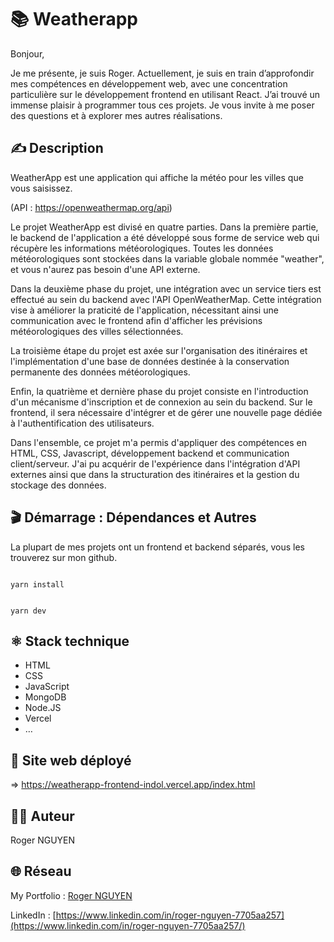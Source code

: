 # 📚 Weatherapp

Bonjour,

Je me présente, je suis Roger. Actuellement, je suis en train d’approfondir mes compétences en développement web, avec une concentration particulière sur le développement frontend en utilisant React. J’ai trouvé un immense plaisir à programmer tous ces projets. Je vous invite à me poser des questions et à explorer mes autres réalisations.

## ✍️ Description

WeatherApp est une application qui affiche la météo pour les villes que vous saisissez.

(API : https://openweathermap.org/api)

Le projet WeatherApp est divisé en quatre parties. Dans la première partie, le backend de l'application a été développé sous forme de service web qui récupère les informations météorologiques. Toutes les données météorologiques sont stockées dans la variable globale nommée "weather", et vous n'aurez pas besoin d'une API externe.

Dans la deuxième phase du projet, une intégration avec un service tiers est effectué au sein du backend avec l'API OpenWeatherMap. Cette intégration vise à améliorer la praticité de l'application, nécessitant ainsi une communication avec le frontend afin d'afficher les prévisions météorologiques des villes sélectionnées.

La troisième étape du projet est axée sur l'organisation des itinéraires et l'implémentation d'une base de données destinée à la conservation permanente des données météorologiques.

Enfin, la quatrième et dernière phase du projet consiste en l'introduction d'un mécanisme d'inscription et de connexion au sein du backend. Sur le frontend, il sera nécessaire d'intégrer et de gérer une nouvelle page dédiée à l'authentification des utilisateurs.

Dans l'ensemble, ce projet m'a permis d'appliquer des compétences en HTML, CSS, Javascript, développement backend et communication client/serveur. J'ai pu acquérir de l'expérience dans l'intégration d'API externes ainsi que dans la structuration des itinéraires et la gestion du stockage des données.

## 🎬 Démarrage : Dépendances et Autres

La plupart de mes projets ont un frontend et backend séparés, vous les trouverez sur mon github.

```

yarn install

```

```

yarn dev

```

## ⚛️ Stack technique

- HTML
- CSS
- JavaScript
- MongoDB
- Node.JS
- Vercel
- …

## 🚀 Site web déployé

⇒ https://weatherapp-frontend-indol.vercel.app/index.html

## 🧑‍💻 Auteur

Roger NGUYEN

## 🌐 Réseau

My Portfolio : [Roger NGUYEN](https://portfolio-roger.vercel.app/)

LinkedIn : [https://www.linkedin.com/in/roger-nguyen-7705aa257](https://www.linkedin.com/in/roger-nguyen-7705aa257/)
